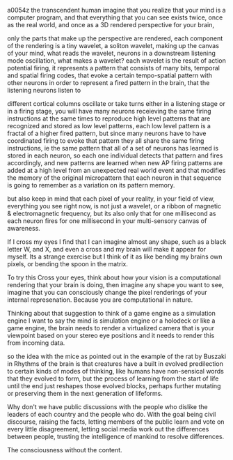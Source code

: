 a0054z
the transcendent human
imagine that you realize that your mind is a computer program,
and that everything that you can see exists twice, once as the real world, and once as a 3D rendered perspective for your brain,

only the parts that make up the perspective are rendered, each component of the rendering is a tiny wavelet, a soliton wavelet, making up the canvas of your mind, what reads the wavelet, neurons in a downstream listening mode oscillation, what makes a wavelet? each wavelet is the result of action potential firing, it represents a pattern that consists of many bits, temporal and spatial firing codes, that evoke a certain tempo-spatial pattern with other neurons in order to represent a fired pattern in the brain, that the listening neurons listen to

different cortical columns oscillate or take turns either in a listening stage or in a firing stage, you will have many neurons receieving the same firing instructions at the same times to reproduce high level patterns that are recognized and stored as low level patterns, each low level pattern is a fractal of a higher fired pattern, but since many neurons have to have coordinated firing to evoke that pattern they all share the same firing instructions, ie the same pattern that all of a set of neurons has learned is stored in each neuron, so each one individual detects that pattern and fires accordingly, and new patterns are learned when new AP firing patterns are added at a high level from an unexpected real world event and that modifies the memory of the original micropattern that each neuron in that sequence is going to remember as a variation on its pattern memory.

but also keep in mind that each pixel of your reality, in your field of view, everything you see right now, is not just a wavelet, or a ribbon of magnetic & electromagnetic frequency, but its also only that for one millisecond as each neuron fires for one millisecond in your multi-sensory canvas of awareness.

If I cross my eyes I find that I can imagine almost any shape, such as a black letter W, and X, and even a cross and my brain will make it appear for myself. Its a strange exercise but I think of it as like bending my brains own pixels, or bending the spoon in the matrix.

To try this Cross your eyes, think about how your vision is a computational rendering that your brain is doing, then imagine any shape you want to see, imagine that you can consciously change the pixel renderings of your internal represenation. Because you are computational in nature.

Thinking about that suggestion to think of a game engine as a simulation engine
I want to say the mind is simulation engine or a holodeck or like a game engine, the brain needs to render a virtualized camera that is your viewpoint based on your stereo eye positions and it needs to render this from incoming data.

so the idea with the mice as pointed out in the example of the rat by Buszaki in Rhythms of the brain
is that creatures have a built in evolved predilection to certain kinds of modes of thinking, like humans have non-sensical words that they evolved to form, but the process of learning from the start of life until the end just reshapes those evolved blocks, perhaps further mutating or preserving them in the next generation of lifeforms.  

Why don't we have public discussions with the people who dislike the leaders of each country and the people who do. With the goal being civil discourse, raising the facts, letting members of the public learn and vote on every little disagreement, letting social media work out the differences between people, trusting the intelligence of mankind to resolve differences.

The consciousness without the content.
